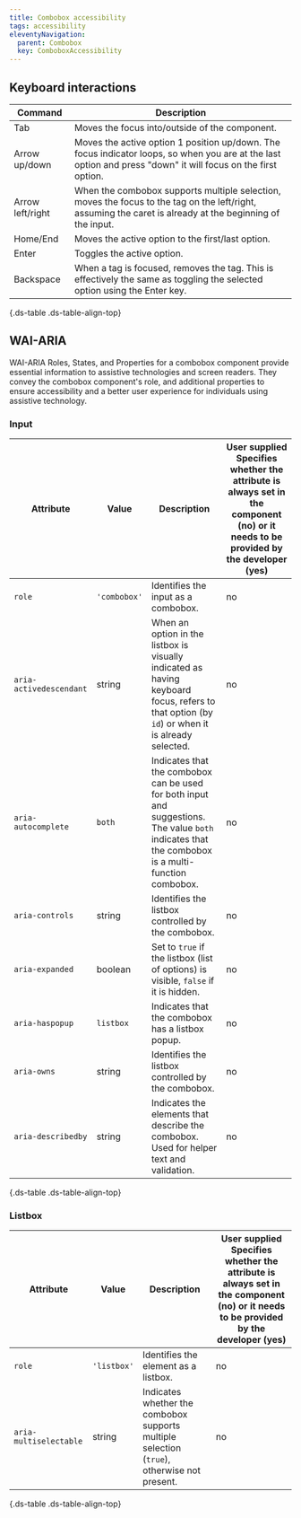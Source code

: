 ```yaml
---
title: Combobox accessibility
tags: accessibility
eleventyNavigation:
  parent: Combobox
  key: ComboboxAccessibility
---
```


<section>

## Keyboard interactions

<div class="ds-table-wrapper">

|Command|Description|
|-|-|
|Tab|Moves the focus into/outside of the component.|
|Arrow up/down|Moves the active option 1 position up/down. The focus indicator loops, so when you are at the last option and press "down" it will focus on the first option.|
|Arrow left/right|When the combobox supports multiple selection, moves the focus to the tag on the left/right, assuming the caret is already at the beginning of the input.|
|Home/End|Moves the active option to the first/last option.|
|Enter|Toggles the active option.|
|Backspace|When a tag is focused, removes the tag. This is effectively the same as toggling the selected option using the Enter key.|

{.ds-table .ds-table-align-top}

</div>

</section>

<section>

## WAI-ARIA

WAI-ARIA Roles, States, and Properties for a combobox component provide essential information to assistive technologies and screen readers. They convey the combobox component's role, and additional properties to ensure accessibility and a better user experience for individuals using assistive technology.

### Input

<div class="ds-table-wrapper">

|Attribute|Value|Description|User supplied  <sl-icon name="info" aria-describedby="tooltip1" size="md"></sl-icon><sl-tooltip id="tooltip1">Specifies whether the attribute is always set in the component (no) or it needs to be provided by the developer (yes)</sl-tooltip>|
|-|-|-|-|
|`role`|`'combobox'`|Identifies the input as a combobox.|no|
|`aria-activedescendant`|string|When an option in the listbox is visually indicated as having keyboard focus, refers to that option (by `id`) or when it is already selected.|no|
|`aria-autocomplete`|`both`|Indicates that the combobox can be used for both input and suggestions. The value `both` indicates that the combobox is a multi-function combobox.|no|
|`aria-controls`|string|Identifies the listbox controlled by the combobox.|no|
|`aria-expanded`|boolean|Set to `true` if the listbox (list of options) is visible, `false` if it is hidden.|no|
|`aria-haspopup`|`listbox`|Indicates that the combobox has a listbox popup.|no|
|`aria-owns`|string|Identifies the listbox controlled by the combobox.|no|
|`aria-describedby`|string|Indicates the elements that describe the combobox. Used for helper text and validation.|no|

{.ds-table .ds-table-align-top}

</div>

### Listbox

<div class="ds-table-wrapper">

|Attribute|Value|Description|User supplied  <sl-icon name="info" aria-describedby="tooltip1" size="md"></sl-icon><sl-tooltip id="tooltip1">Specifies whether the attribute is always set in the component (no) or it needs to be provided by the developer (yes)</sl-tooltip>|
|-|-|-|-|
|`role`|`'listbox'`|Identifies the element as a listbox.|no|
|`aria-multiselectable`|string|Indicates whether the combobox supports multiple selection (`true`), otherwise not present.|no|

{.ds-table .ds-table-align-top}

</div>

</section>